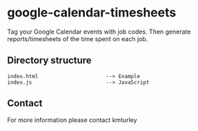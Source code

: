 # google-calendar-timesheets

Tag your Google Calendar events with job codes. Then generate reports/timesheets of the time spent on each job.

## Directory structure

    index.html                      --> Example
    index.js                        --> JavaScript

## Contact

For more information please contact kmturley